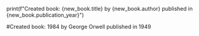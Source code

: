 print(f"Created book: {new_book.title} by {new_book.author} published in {new_book.publication_year}")

#Created book: 1984 by George Orwell published in 1949